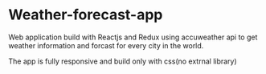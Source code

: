 # Weather-forecast-app

Web application build with Reactjs and Redux using accuweather api to get weather information and forcast for every city in the world.

The app is fully responsive and build only with css(no extrnal library)
